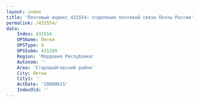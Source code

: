 ```yaml
---
layout: index
title: 'Почтовый индекс 431554: отделение почтовой связи Почты России'
permalink: /431554/
data:
    Index: 431554
    OPSName: Летки
    OPSType: О
    OPSSubm: 431289
    Region: 'Мордовия Республика'
    Autonom: ''
    Area: 'Старошайговский район'
    City: Летки
    City1: ''
    ActDate: '20060615'
    IndexOld: ''
---
```

